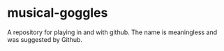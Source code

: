 # musical-goggles
A repository for playing in and with github. The name is meaningless and was suggested by Github.
